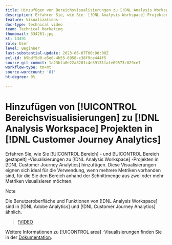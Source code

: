 ```yaml
---
title: Hinzufügen von Bereichsvisualisierungen zu [!DNL Analysis Workspace] Projekten
description: Erfahren Sie, wie Sie  [!DNL Analysis Workspace] Projekten in  [!DNL Customer Journey Analytics] Bereiche und Bereiche mit gestapelten Visualisierungen hinzufügen.
feature: Visualizations
doc-type: technical video
team: Technical Marketing
thumbnail: 334261.jpg
kt: 13491
role: User
level: Beginner
last-substantial-update: 2023-06-07T00:00:00Z
exl-id: b9bdf5d0-e5e6-4b55-8958-c38f9ce444f5
source-git-commit: 1a23bfa0e22a8201c4e39131fafe09573c829ce7
workflow-type: tm+mt
source-wordcount: '81'
ht-degree: 0%

---
```


# Hinzufügen von [!UICONTROL Bereichsvisualisierungen] zu [!DNL Analysis Workspace] Projekten in [!DNL Customer Journey Analytics]

Erfahren Sie, wie Sie [!UICONTROL Bereich] - und [!UICONTROL Bereich gestapelt] -Visualisierungen zu [!DNL Analysis Workspace] -Projekten in [!DNL Customer Journey Analytics] hinzufügen. Diese Visualisierungen eignen sich ideal für die Verwendung, wenn mehrere Metriken vorhanden sind, für die Sie den Bereich anhand der Schnittmenge aus zwei oder mehr Metriken visualisieren möchten.

>[!NOTE]
>
>Die Benutzeroberfläche und Funktionen von [!DNL Analysis Workspace] sind in [!DNL Adobe Analytics] und [!DNL Customer Journey Analytics] ähnlich.

>[!VIDEO](https://video.tv.adobe.com/v/334261/?quality=12&learn=on)

Weitere Informationen zu [!UICONTROL area] -Visualisierungen finden Sie in der [Dokumentation](https://experienceleague.adobe.com/docs/analytics-platform/using/cja-workspace/visualizations/area.html).
